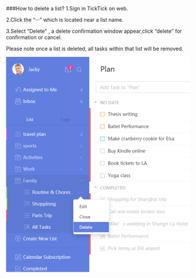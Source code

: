 ###How to delete a list?
1.Sign in TickTick on web.

2.Click the “···” which is located near a list name.

3.Select “Delete” , a delete confirmation window appear,click “delete” for confirmation or cancel.

Please note once a list is deleted, all tasks within that list will be removed.

![](howtodeletelist.png)